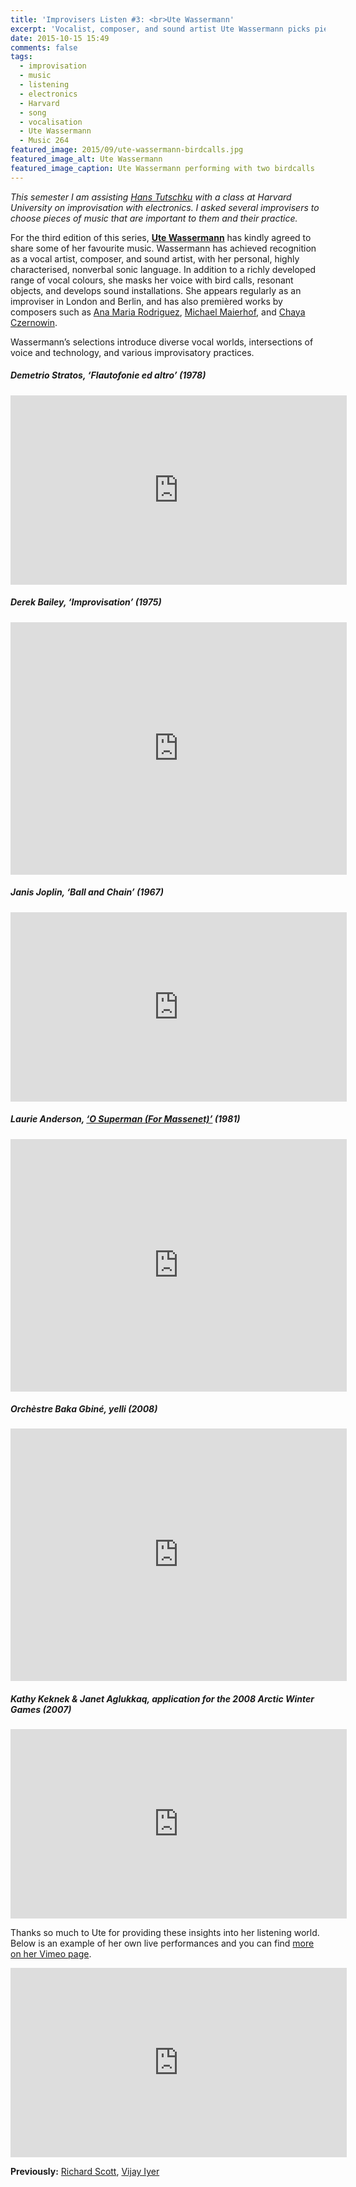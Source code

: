 ```yaml
---
title: 'Improvisers Listen #3: <br>Ute Wassermann'
excerpt: 'Vocalist, composer, and sound artist Ute Wassermann picks pieces of music important to her practice.'
date: 2015-10-15 15:49
comments: false
tags:
  - improvisation
  - music
  - listening
  - electronics
  - Harvard
  - song
  - vocalisation
  - Ute Wassermann
  - Music 264
featured_image: 2015/09/ute-wassermann-birdcalls.jpg
featured_image_alt: Ute Wassermann
featured_image_caption: Ute Wassermann performing with two birdcalls
---
```


_This semester I am assisting [Hans Tutschku](http://www.tutschku.com/) with a class at Harvard University on improvisation with electronics. I asked several improvisers to choose pieces of music that are important to them and their practice._

For the third edition of this series, [**Ute Wassermann**](https://utewassermann.com/) has kindly agreed to share some of her favourite music. Wassermann has achieved recognition as a vocal artist, composer, and sound artist, with her personal, highly characterised, nonverbal sonic language. In addition to a richly developed range of vocal colours, she masks her voice with bird calls, resonant objects, and develops sound installations. She appears regularly as an improviser in London and Berlin, and has also premièred works by composers such as [Ana Maria Rodriguez][2996107f], [Michael Maierhof][a66f235c], and [Chaya Czernowin][66b88a29].

  [2996107f]: https://vimeo.com/46211997 "Ute Wassermann performs Rodriguez’s ‘Code Switching’, on Vimeo"
  [a66f235c]: http://www.thewire.co.uk/audio/the-wire-tapper/the-wire-tapper-33/20 "Hear Ute Wassermann in Maierhof’s ‘splitting 26’"
  [66b88a29]: https://www.youtube.com/watch?v=Ne2ZBLpgzK8 "Czernowin, ‘Six Miniatures And A Simultaneous Song’, featuring Ute Wassermann, on YouTube"

Wassermann’s selections introduce diverse vocal worlds, intersections of voice and technology, and various improvisatory practices.

##### Demetrio Stratos, ‘Flautofonie ed altro’&nbsp;(1978)

<p class="embed-container"><iframe width="538" height="303" src="https://www.youtube-nocookie.com/embed/dfBBHEEr4xg?rel=0&amp;controls=0&amp;showinfo=0" frameborder="0" allowfullscreen></iframe></p>

##### Derek Bailey, ‘Improvisation’&nbsp;(1975)

<p class="embed-container"><iframe width="538" height="404" src="https://www.youtube-nocookie.com/embed/mfMVQ-DvAB8?rel=0&amp;controls=0&amp;showinfo=0" frameborder="0" allowfullscreen></iframe></p>

##### Janis Joplin, ‘Ball and Chain’&nbsp;(1967)

<p class="embed-container"><iframe width="538" height="303" src="https://www.youtube-nocookie.com/embed/Bld_-7gzJ-o?rel=0&amp;controls=0&amp;showinfo=0" frameborder="0" allowfullscreen></iframe></p>

##### Laurie Anderson, [‘O Superman (For Massenet)’][de21b350]&nbsp;(1981)

  [de21b350]: https://en.wikipedia.org/wiki/O_Superman "O Superman on Wikipedia"

<p class="embed-container"><iframe width="538" height="404" src="https://www.youtube-nocookie.com/embed/-Vkfpi2H8tOE?rel=0&amp;controls=0&amp;showinfo=0" frameborder="0" allowfullscreen></iframe></p>

##### Orchèstre Baka Gbiné, yelli&nbsp;(2008)

<p class="embed-container"><iframe width="538" height="404" src="https://www.youtube-nocookie.com/embed/cATZe_jlc9g?rel=0&amp;controls=0&amp;showinfo=0" frameborder="0" allowfullscreen></iframe></p>

##### Kathy Keknek & Janet Aglukkaq, application for the 2008 Arctic Winter Games&nbsp;(2007)

<p class="embed-container"><iframe width="538" height="303" src="https://www.youtube-nocookie.com/embed/qnGM0BlA95I?rel=0&amp;controls=0" frameborder="0" allowfullscreen></iframe></p>

Thanks so much to Ute for providing these insights into her listening world. Below is an example of her own live performances and you can find [more on her Vimeo page][a1a4811b].

  [a1a4811b]: https://vimeo.com/user20410741/videos "Ute Wassermann on Vimeo"

<p class="embed-container"><iframe src="https://player.vimeo.com/video/136417933?title=0&byline=0&portrait=0" width="538" height="303" frameborder="0" webkitallowfullscreen mozallowfullscreen allowfullscreen></iframe></p>

**Previously:** [Richard Scott][5d9c07ac], [Vijay Iyer][b00d7091]

  [5d9c07ac]: http://chrisswithinbank.net/2015/09/improvisers-listen-1-richard-scott/ "Improvisers Listen #1: Richard Scott"
  [b00d7091]: http://chrisswithinbank.net/2015/10/improvisers-listen-2-vijay-iyer/ "Improvisers Listen #2: Vijay Iyer"
